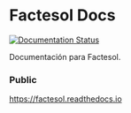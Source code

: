 # Factesol Docs
[![Documentation Status](https://readthedocs.org/projects/factesol/badge/?version=latest)](http://factesol.readthedocs.io/en/latest/?badge=latest)

Documentación para Factesol.

### Public

https://factesol.readthedocs.io